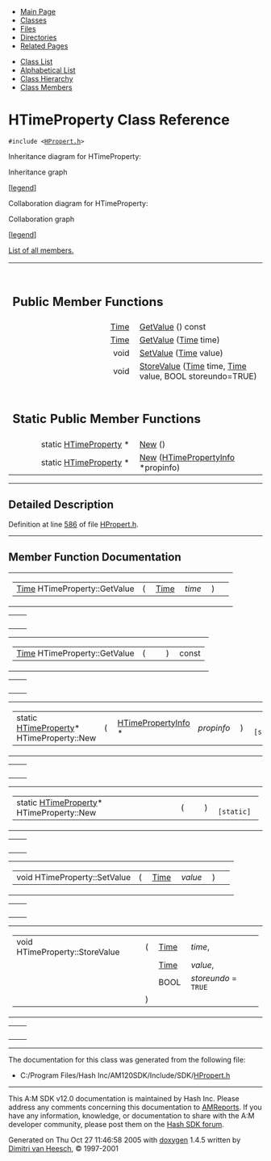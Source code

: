 <div class="tabs">

- [Main Page](index.md)
- <span id="current">[Classes](annotated.md)</span>
- [Files](files.md)
- [Directories](dirs.md)
- [Related Pages](pages.md)

</div>

<div class="tabs">

- [Class List](annotated.md)
- [Alphabetical List](classes.md)
- [Class Hierarchy](hierarchy.md)
- [Class Members](functions.md)

</div>

# HTimeProperty Class Reference

`#include <`<a href="HPropert_8h-source.md" class="el"><code>HPropert.h</code></a>`>`

Inheritance diagram for HTimeProperty:

<span class="image placeholder" original-image-src="classHTimeProperty__inherit__graph.gif" original-image-title="" border="0" usemap="#HTimeProperty__inherit__map">Inheritance graph</span>

\[[legend](graph_legend.md)\]

Collaboration diagram for HTimeProperty:

<span class="image placeholder" original-image-src="classHTimeProperty__coll__graph.gif" original-image-title="" border="0" usemap="#HTimeProperty__coll__map">Collaboration graph</span>

\[[legend](graph_legend.md)\]

[List of all members.](classHTimeProperty-members.md)

<table data-border="0" data-cellpadding="0" data-cellspacing="0">
<colgroup>
<col style="width: 50%" />
<col style="width: 50%" />
</colgroup>
<tbody>
<tr>
<td></td>
<td></td>
</tr>
<tr>
<td colspan="2"><br />
&#10;<h2 id="public-member-functions">Public Member Functions</h2></td>
</tr>
<tr>
<td class="memItemLeft" style="text-align: right;" data-nowrap="" data-valign="top"><a href="classTime.md" class="el">Time</a> </td>
<td class="memItemRight" data-valign="bottom"><a href="classHTimeProperty.md#327efd5d9ea06c9066f84f20ca5ae0fe" class="el">GetValue</a> () const</td>
</tr>
<tr>
<td class="memItemLeft" style="text-align: right;" data-nowrap="" data-valign="top"><a href="classTime.md" class="el">Time</a> </td>
<td class="memItemRight" data-valign="bottom"><a href="classHTimeProperty.md#6e0d7bac16384f7ce07565211ecb103c" class="el">GetValue</a> (<a href="classTime.md" class="el">Time</a> time)</td>
</tr>
<tr>
<td class="memItemLeft" style="text-align: right;" data-nowrap="" data-valign="top">void </td>
<td class="memItemRight" data-valign="bottom"><a href="classHTimeProperty.md#138917bf3f1ca24d437957fc13839b93" class="el">SetValue</a> (<a href="classTime.md" class="el">Time</a> value)</td>
</tr>
<tr>
<td class="memItemLeft" style="text-align: right;" data-nowrap="" data-valign="top">void </td>
<td class="memItemRight" data-valign="bottom"><a href="classHTimeProperty.md#46143e68bcf11725ca5f2f654766edd9" class="el">StoreValue</a> (<a href="classTime.md" class="el">Time</a> time, <a href="classTime.md" class="el">Time</a> value, BOOL storeundo=TRUE)</td>
</tr>
<tr>
<td colspan="2"><br />
&#10;<h2 id="static-public-member-functions">Static Public Member Functions</h2></td>
</tr>
<tr>
<td class="memItemLeft" style="text-align: right;" data-nowrap="" data-valign="top">static <a href="classHTimeProperty.md" class="el">HTimeProperty</a> * </td>
<td class="memItemRight" data-valign="bottom"><a href="classHTimeProperty.md#3d9cbd41ce5e98d53ee169d9547259d7" class="el">New</a> ()</td>
</tr>
<tr>
<td class="memItemLeft" style="text-align: right;" data-nowrap="" data-valign="top">static <a href="classHTimeProperty.md" class="el">HTimeProperty</a> * </td>
<td class="memItemRight" data-valign="bottom"><a href="classHTimeProperty.md#8b17eacf944cc412f37c71992962fce6" class="el">New</a> (<a href="classHTimePropertyInfo.md" class="el">HTimePropertyInfo</a> *propinfo)</td>
</tr>
</tbody>
</table>

------------------------------------------------------------------------

<span id="_details"></span>

## Detailed Description

Definition at line <a href="HPropert_8h-source.md#l00586" class="el">586</a> of file <a href="HPropert_8h-source.md" class="el">HPropert.h</a>.

------------------------------------------------------------------------

## Member Function Documentation

<span id="6e0d7bac16384f7ce07565211ecb103c" class="anchor"></span>

<table class="mdTable" data-cellpadding="2" data-cellspacing="0">
<colgroup>
<col style="width: 100%" />
</colgroup>
<tbody>
<tr>
<td class="mdRow"><table data-cellpadding="0" data-cellspacing="0" data-border="0">
<tbody>
<tr>
<td class="md" data-nowrap="" data-valign="top"><a href="classTime.md" class="el">Time</a> HTimeProperty::GetValue</td>
<td class="md" data-valign="top">( </td>
<td class="md" data-nowrap="" data-valign="top"><a href="classTime.md" class="el">Time</a> </td>
<td class="mdname1" data-valign="top" data-nowrap=""><em>time</em></td>
<td class="md" data-valign="top"> ) </td>
<td class="md" data-nowrap=""></td>
</tr>
</tbody>
</table></td>
</tr>
</tbody>
</table>

|     |     |
|-----|-----|
|     |     |

<span id="327efd5d9ea06c9066f84f20ca5ae0fe" class="anchor"></span>

<table class="mdTable" data-cellpadding="2" data-cellspacing="0">
<colgroup>
<col style="width: 100%" />
</colgroup>
<tbody>
<tr>
<td class="mdRow"><table data-cellpadding="0" data-cellspacing="0" data-border="0">
<tbody>
<tr>
<td class="md" data-nowrap="" data-valign="top"><a href="classTime.md" class="el">Time</a> HTimeProperty::GetValue</td>
<td class="md" data-valign="top">( </td>
<td class="mdname1" data-valign="top" data-nowrap=""></td>
<td class="md" data-valign="top"> ) </td>
<td class="md" data-nowrap="">const</td>
</tr>
</tbody>
</table></td>
</tr>
</tbody>
</table>

|     |     |
|-----|-----|
|     |     |

<span id="8b17eacf944cc412f37c71992962fce6" class="anchor"></span>

<table class="mdTable" data-cellpadding="2" data-cellspacing="0">
<colgroup>
<col style="width: 100%" />
</colgroup>
<tbody>
<tr>
<td class="mdRow"><table data-cellpadding="0" data-cellspacing="0" data-border="0">
<tbody>
<tr>
<td class="md" data-nowrap="" data-valign="top">static <a href="classHTimeProperty.md" class="el">HTimeProperty</a>* HTimeProperty::New</td>
<td class="md" data-valign="top">( </td>
<td class="md" data-nowrap="" data-valign="top"><a href="classHTimePropertyInfo.md" class="el">HTimePropertyInfo</a> * </td>
<td class="mdname1" data-valign="top" data-nowrap=""><em>propinfo</em></td>
<td class="md" data-valign="top"> ) </td>
<td class="md" data-nowrap=""><code> [static]</code></td>
</tr>
</tbody>
</table></td>
</tr>
</tbody>
</table>

|     |     |
|-----|-----|
|     |     |

<span id="3d9cbd41ce5e98d53ee169d9547259d7" class="anchor"></span>

<table class="mdTable" data-cellpadding="2" data-cellspacing="0">
<colgroup>
<col style="width: 100%" />
</colgroup>
<tbody>
<tr>
<td class="mdRow"><table data-cellpadding="0" data-cellspacing="0" data-border="0">
<tbody>
<tr>
<td class="md" data-nowrap="" data-valign="top">static <a href="classHTimeProperty.md" class="el">HTimeProperty</a>* HTimeProperty::New</td>
<td class="md" data-valign="top">( </td>
<td class="mdname1" data-valign="top" data-nowrap=""></td>
<td class="md" data-valign="top"> ) </td>
<td class="md" data-nowrap=""><code> [static]</code></td>
</tr>
</tbody>
</table></td>
</tr>
</tbody>
</table>

|     |     |
|-----|-----|
|     |     |

<span id="138917bf3f1ca24d437957fc13839b93" class="anchor"></span>

<table class="mdTable" data-cellpadding="2" data-cellspacing="0">
<colgroup>
<col style="width: 100%" />
</colgroup>
<tbody>
<tr>
<td class="mdRow"><table data-cellpadding="0" data-cellspacing="0" data-border="0">
<tbody>
<tr>
<td class="md" data-nowrap="" data-valign="top">void HTimeProperty::SetValue</td>
<td class="md" data-valign="top">( </td>
<td class="md" data-nowrap="" data-valign="top"><a href="classTime.md" class="el">Time</a> </td>
<td class="mdname1" data-valign="top" data-nowrap=""><em>value</em></td>
<td class="md" data-valign="top"> ) </td>
<td class="md" data-nowrap=""></td>
</tr>
</tbody>
</table></td>
</tr>
</tbody>
</table>

|     |     |
|-----|-----|
|     |     |

<span id="46143e68bcf11725ca5f2f654766edd9" class="anchor"></span>

<table class="mdTable" data-cellpadding="2" data-cellspacing="0">
<colgroup>
<col style="width: 100%" />
</colgroup>
<tbody>
<tr>
<td class="mdRow"><table data-cellpadding="0" data-cellspacing="0" data-border="0">
<tbody>
<tr>
<td class="md" data-nowrap="" data-valign="top">void HTimeProperty::StoreValue</td>
<td class="md" data-valign="top">( </td>
<td class="md" data-nowrap="" data-valign="top"><a href="classTime.md" class="el">Time</a> </td>
<td class="mdname" data-nowrap=""><em>time</em>,</td>
</tr>
<tr>
<td class="md" style="text-align: right;" data-nowrap=""></td>
<td class="md"></td>
<td class="md" data-nowrap=""><a href="classTime.md" class="el">Time</a> </td>
<td class="mdname" data-nowrap=""><em>value</em>,</td>
</tr>
<tr>
<td class="md" style="text-align: right;" data-nowrap=""></td>
<td class="md"></td>
<td class="md" data-nowrap="">BOOL </td>
<td class="mdname" data-nowrap=""><em>storeundo</em> = <code>TRUE</code></td>
</tr>
<tr>
<td class="md"></td>
<td class="md">) </td>
<td colspan="2" class="md"></td>
</tr>
</tbody>
</table></td>
</tr>
</tbody>
</table>

|     |     |
|-----|-----|
|     |     |

------------------------------------------------------------------------

The documentation for this class was generated from the following file:

- C:/Program Files/Hash Inc/AM120SDK/Include/SDK/<a href="HPropert_8h-source.md" class="el">HPropert.h</a>

------------------------------------------------------------------------

<span class="small">This A:M SDK v12.0 documentation is maintained by Hash Inc. Please address any comments concerning this documentation to [AMReports](http://www.hash.com/reports). If you have any information, knowledge, or documentation to share with the A:M developer community, please post them on the [Hash SDK forum](http://www.hash.com/forums/index.php?showforum=11).</span>

Generated on Thu Oct 27 11:46:58 2005 with [<span class="image placeholder" original-image-src="doxygen.png" original-image-title="" height="45" width="100" align="middle" border="0">doxygen</span>](http://www.doxygen.org/index.html) 1.4.5 written by [Dimitri van Heesch](mailto:dimitri@stack.nl), © 1997-2001
